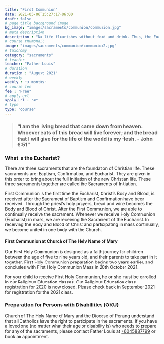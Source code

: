 ```yaml
---
title: "First Communion"
date: 2021-05-06T15:27:17+06:00
draft: false
# page title background image
bg_image: "images/sacraments/communion/communion.jpg"
# meta description
description : "No life flourishes without food and drink. Thus, the Eucharist offers the Body and Blood of Christ as food and drink for the spirit. As a ceremony, the Eucharist is both a meal that nourishes, as well as a sacrifice in which the death of Jesus is offered to the Father. The Eucharist is also the object of adoration among the faithful. Since the graces of all the other sacraments flow from the death and resurrection of Jesus, the Eucharist is considered the central sacrament of the Church."
# course thumbnail
image: "images/sacraments/communion/communion2.jpg"
# taxonomy
category: "sacraments"
# teacher
teacher: "Father Louis"
# duration
duration : "August 2021"
# weekly
weekly : "3 months"
# course fee
fee : "Free"
# apply url
apply_url : "#"
# type
type: "course"
---
```


> ### "I am the living bread that came down from heaven. Whoever eats of this bread will live forever; and the bread that I will give for the life of the world is my flesh. -  John 6:51"

### What is the Eucharist?
There are three sacraments that are the foundation of Christian life. These sacraments are: Baptism, Confirmation, and Eucharist. They are given in this order to bring about the full initiation of the new Christian life. These three sacraments together are called the Sacraments of Initiation.

First Communion is the first time the Eucharist, Christ’s Body and Blood, is received after the Sacrament of Baptism and Confirmation have been received. Through the priest’s holy prayers, bread and wine becomes the Body and Blood of Christ. After the First Communion, we are able to continually receive the sacrament. Whenever we receive Holy Communion (Eucharist) in mass, we are receiving the Sacrament of the Eucharist. In receiving the Body and Blood of Christ and participating in mass continually, we become united in one body with the Church.


#### First Communion at Church of The Holy Name of Mary
Our First Holy Communion is designed as a faith journey for children between the age of five to nine years old, and their parents to take part in it together. First Holy Communion preparation begins two years earlier, and concludes with First Holy Communion Mass in 20th October 2021.

For your child to receive First Holy Communion, he or she must be enrolled in our Religious Education classes. Our Religious Education class registration for 2020 is now closed. Please check back in September 2021 for registration for the 2021 class.


### Preparation for Persons with Disabilities (OKU)
Church of The Holy Name of Mary and the Diocese of Penang understand that all Catholics have the right to participate in the sacraments. If you have a loved one (no matter what their age or disability is) who needs to prepare for any of the sacraments, please contact Father Louis at [+6045887799](tel:+6045887799) or book an appointment.
